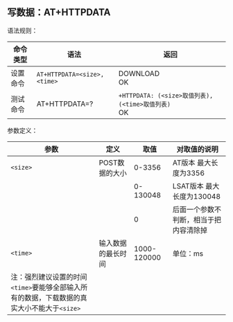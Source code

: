 ## 写数据：AT+HTTPDATA

语法规则：

| 命令类型 | 语法                        | 返回                                                  |
| -------- | --------------------------- | ----------------------------------------------------- |
| 设置命令 | `AT+HTTPDATA=<size>,<time>` | DOWNLOAD <br>OK                                       |
| 测试命令 | AT+HTTPDATA=?               | `+HTTPDATA: (<size>取值列表),(<time>取值列表) `<br>OK |

参数定义：

| 参数                                                         | 定义               | 取值        | 对取值的说明                           |
| ------------------------------------------------------------ | ------------------ | ----------- | -------------------------------------- |
| `<size>`                                                     | POST数据的大小     | 0-3356      | AT版本 最大长度为3356                  |
|                                                              |                    | 0-130048    | LSAT版本 最大长度为130048              |
|                                                              |                    | 0           | 后面一个参数不判断，相当于把内容清除掉 |
| `<time>`                                                     | 输入数据的最长时间 | 1000-120000 | 单位：ms                               |
| 注：强烈建议设置的时间`<time>`要能够全部输入所有的数据，下载数据的真实大小不能大于`<size>` |                    |             |                                        |
